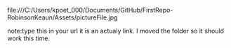 file:///C:/Users/kpoet_000/Documents/GitHub/FirstRepo-RobinsonKeaun/Assets/pictureFile.jpg

note:type this in your url it is an actualy link. I moved the folder so it should work this time.